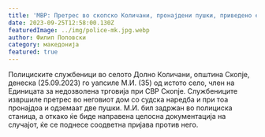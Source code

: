 ```yaml
---
title: 'МВР: Претрес во скопско Количани, пронајдени пушки, приведено едно лице - 25 СЕПТЕМВРИ 2023'
date: 2023-09-25T12:58:00.130Z
featuredImage: ../img/police-mk.jpg.webp
author: Филип Поповски
category: македонија
featured: true
---
```

Полициските службеници во селото Долно Количани, општина Скопје, денеска (25.09.2023) го уапсиле М.И. (35) од истото село, член на Единицата за недозволена трговија при СВР Скопје. 
Службениците извршиле претрес во неговиот дом со судска наредба и при тоа пронајдоа и одземаат две пушки. М.И. бил задржан во полициска станица, а откако ќе биде направена целосна документација на случајот, ќе се поднесе соодветна пријава против него.
